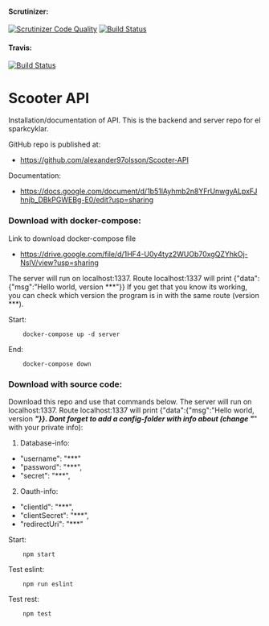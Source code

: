 #### Scrutinizer:
[![Scrutinizer Code Quality](https://scrutinizer-ci.com/g/alexander97olsson/Scooter-API/badges/quality-score.png?b=main)](https://scrutinizer-ci.com/g/alexander97olsson/Scooter-API/?branch=main)
[![Build Status](https://scrutinizer-ci.com/g/alexander97olsson/Scooter-API/badges/build.png?b=main)](https://scrutinizer-ci.com/g/alexander97olsson/Scooter-API/build-status/main)
#### Travis:
[![Build Status](https://app.travis-ci.com/alexander97olsson/Scooter-API.svg?branch=main)](https://app.travis-ci.com/alexander97olsson/Scooter-API)
# Scooter API

Installation/documentation of API.
This is the backend and server repo for el sparkcyklar.

GitHub repo is published at:

* https://github.com/alexander97olsson/Scooter-API

Documentation:

* https://docs.google.com/document/d/1b51lAyhmb2n8YFrUnwgyALpxFJhnjb_DBkPGWEBg-E0/edit?usp=sharing

### Download with docker-compose:

Link to download docker-compose file
* https://drive.google.com/file/d/1HF4-U0y4tyz2WUOb70xgQZYhkOj-NslV/view?usp=sharing

The server will run on localhost:1337.
Route localhost:1337 will print {"data":{"msg":"Hello world, version ***"}}
If you get that you know its working, you can check which version the program is in with
the same route (version ***).

Start:
```
    docker-compose up -d server
```
End:
```
    docker-compose down
```

### Download with source code:

Download this repo and use that commands below. The server will run on localhost:1337. Route localhost:1337 will print {"data":{"msg":"Hello world, version ***"}}. Dont forget to add a config-folder
with info about (change "***" with your private info):

1. Database-info:
 - "username": "***"
 - "password": "***",
 - "secret": "***",

2. Oauth-info:
 - "clientId": "***",
 - "clientSecret": "***",
 - "redirectUri": "***"

Start:
```
    npm start
```
Test eslint:
```
    npm run eslint
```
Test rest:
```
    npm test
```